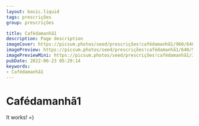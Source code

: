 ```yaml
---
layout: basic.liquid
tags: prescrições
group: prescrições

title: Cafédamanhã1
description: Page description
imageCover: https://picsum.photos/seed/prescrições!cafédamanhã1/960/640
imagePreview: https://picsum.photos/seed/prescrições!cafédamanhã1/640/560
imagePreviewMini: https://picsum.photos/seed/prescrições!cafédamanhã1/320/240
pubDate: 2022-06-23 05:29:14
keywords:
- Cafédamanhã1
---
```


# Cafédamanhã1

It works! =)
